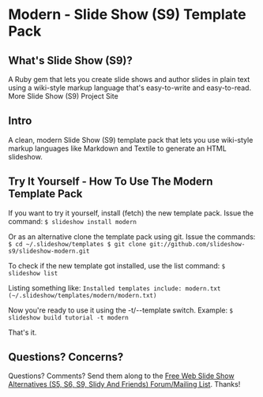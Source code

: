 # Modern - Slide Show (S9) Template Pack

## What's Slide Show (S9)?
A Ruby gem that lets you create slide shows and author slides in plain text
using a wiki-style markup language that's easy-to-write and easy-to-read. More
Slide Show (S9) Project Site

## Intro
A clean, modern Slide Show (S9) template pack that lets you use wiki-style
markup languages like Markdown and Textile to generate an HTML slideshow.

## Try It Yourself - How To Use The Modern Template Pack
If you want to try it yourself, install (fetch) the new template pack. Issue the
command:
`$ slideshow install modern`

Or as an alternative clone the template pack using git. Issue the commands:
`$ cd ~/.slideshow/templates
$ git clone git://github.com/slideshow-s9/slideshow-modern.git`

To check if the new template got installed, use the list command:
`$ slideshow list`

Listing something like:
`Installed templates include:
   modern.txt (~/.slideshow/templates/modern/modern.txt)`

Now you're ready to use it using the -t/--template switch. Example:
`$ slideshow build tutorial -t modern`

That's it.

## Questions? Concerns?
Questions? Comments? Send them along to the [Free Web Slide Show Alternatives
(S5, S6, S9, Slidy And Friends) Forum/Mailing
List](https://groups.google.com/forum/#!forum/wwwmake). Thanks!

